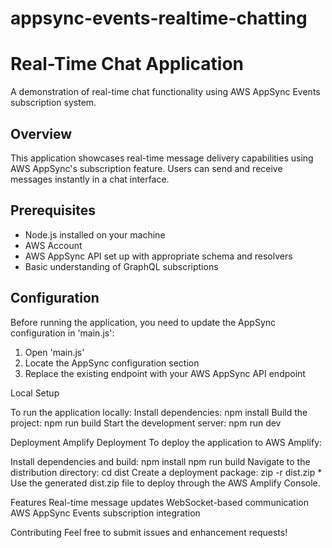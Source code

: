 # appsync-events-realtime-chatting
# Real-Time Chat Application

A demonstration of real-time chat functionality using AWS AppSync Events subscription system.

## Overview

This application showcases real-time message delivery capabilities using AWS AppSync's subscription feature. Users can send and receive messages instantly in a chat interface.

## Prerequisites

- Node.js installed on your machine
- AWS Account
- AWS AppSync API set up with appropriate schema and resolvers
- Basic understanding of GraphQL subscriptions

## Configuration

Before running the application, you need to update the AppSync configuration in 'main.js':

1. Open 'main.js'
2. Locate the AppSync configuration section
3. Replace the existing endpoint with your AWS AppSync API endpoint

Local Setup

To run the application locally:
Install dependencies:
npm install
Build the project:
npm run build
Start the development server:
npm run dev

    
Deployment
Amplify Deployment
To deploy the application to AWS Amplify:

Install dependencies and build:
npm install
npm run build
Navigate to the distribution directory:
cd dist
Create a deployment package:
zip -r dist.zip *
Use the generated dist.zip file to deploy through the AWS Amplify Console.


Features
Real-time message updates
WebSocket-based communication
AWS AppSync Events subscription integration

Contributing
Feel free to submit issues and enhancement requests!
